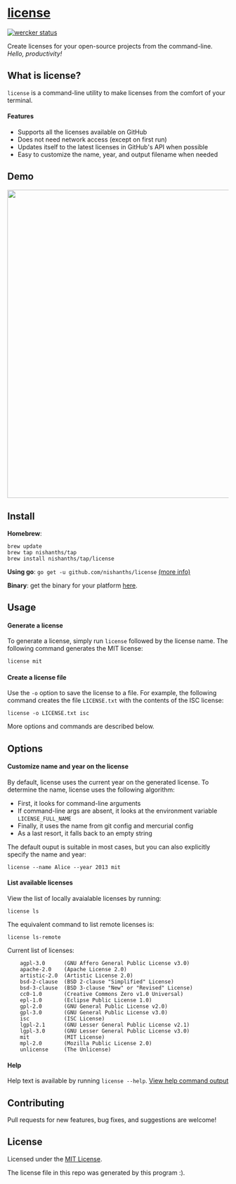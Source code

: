 # [license](https://github.com/nishanths/license) 

[![wercker status](https://app.wercker.com/status/1407b8c71c720358bf15eeb5815f99bd/s "wercker status")](https://app.wercker.com/project/bykey/1407b8c71c720358bf15eeb5815f99bd)

Create licenses for your open-source projects from the command-line. *Hello, productivity!*

## What is license?

`license` is a command-line utility to make licenses from the comfort of your terminal. 

#### Features

* Supports all the licenses available on GitHub
* Does not need network access (except on first run)
* Updates itself to the latest licenses in GitHub's API when possible
* Easy to customize the name, year, and output filename when needed


## Demo

<img src="https://zippy.gfycat.com/JoyfulBlandGermanshorthairedpointer.gif" width="700px"/>

## Install

__Homebrew__:

```
brew update
brew tap nishanths/tap
brew install nishanths/tap/license
```

__Using go__: `go get -u github.com/nishanths/license` [(more info)](https://github.com/nishanths/license/wiki/Install-using-go)

__Binary__: get the binary for your platform [here](https://github.com/nishanths/license/wiki/Install-binaries).

## Usage

#### Generate a license

To generate a license, simply run `license` followed by the license name. The following command generates the MIT license:

````bash
license mit
````

#### Create a license file

Use the `-o` option to save the license to a file. For example, the following command creates the file `LICENSE.txt` with the contents of the ISC license:

````
license -o LICENSE.txt isc
```` 

More options and commands are described below.

## Options

#### Customize name and year on the license

By default, license uses the current year on the generated license. To determine the name, license uses the following algorithm:

* First, it looks for command-line arguments
* If command-line args are absent, it looks at the environment variable `LICENSE_FULL_NAME`
* Finally, it uses the name from git config and mercurial config
* As a last resort, it falls back to an empty string

The default ouput is suitable in most cases, but you can also explicitly specify the name and year:

````
license --name Alice --year 2013 mit
````


#### List available licenses

View the list of locally avaialable licenses by running:

````
license ls
````

The equivalent command to list remote licenses is:

````
license ls-remote
````

Current list of licenses:

````
    agpl-3.0      (GNU Affero General Public License v3.0)
    apache-2.0    (Apache License 2.0)
    artistic-2.0  (Artistic License 2.0)
    bsd-2-clause  (BSD 2-clause "Simplified" License)
    bsd-3-clause  (BSD 3-clause "New" or "Revised" License)
    cc0-1.0       (Creative Commons Zero v1.0 Universal)
    epl-1.0       (Eclipse Public License 1.0)
    gpl-2.0       (GNU General Public License v2.0)
    gpl-3.0       (GNU General Public License v3.0)
    isc           (ISC License)
    lgpl-2.1      (GNU Lesser General Public License v2.1)
    lgpl-3.0      (GNU Lesser General Public License v3.0)
    mit           (MIT License)
    mpl-2.0       (Mozilla Public License 2.0)
    unlicense     (The Unlicense)
````

#### Help

Help text is available by running `license --help`. [View help command output](https://github.com/nishanths/license/wiki/Help-output)

## Contributing

Pull requests for new features, bug fixes, and suggestions are welcome!

## License

Licensed under the [MIT License](https://github.com/nishanths/license/blob/master/LICENSE).

The license file in this repo was generated by this program :).

